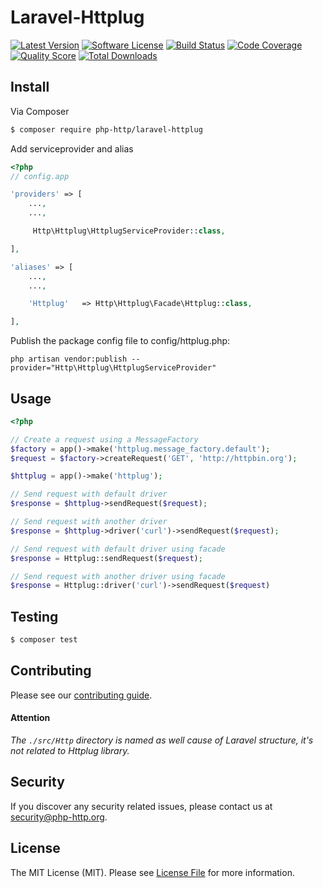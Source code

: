 # Laravel-Httplug

[![Latest Version](https://img.shields.io/github/release/php-http/laravel-httplug.svg?style=flat-square)](https://github.com/php-http/laravel-httplug/releases)
[![Software License](https://img.shields.io/badge/license-MIT-brightgreen.svg?style=flat-square)](LICENSE)
[![Build Status](https://img.shields.io/travis/php-http/laravel-httplug.svg?style=flat-square)](https://travis-ci.org/php-http/laravel-httplug)
[![Code Coverage](https://img.shields.io/scrutinizer/coverage/g/php-http/laravel-httplug.svg?style=flat-square)](https://scrutinizer-ci.com/g/php-http/laravel-httplug)
[![Quality Score](https://img.shields.io/scrutinizer/g/php-http/laravel-httplug.svg?style=flat-square)](https://scrutinizer-ci.com/g/php-http/laravel-httplug)
[![Total Downloads](https://img.shields.io/packagist/dt/php-http/laravel-httplug.svg?style=flat-square)](https://packagist.org/packages/php-http/laravel-httplug)

## Install

Via Composer

``` bash
$ composer require php-http/laravel-httplug
```

Add serviceprovider and alias
```php
<?php
// config.app

'providers' => [
    ...,
    ...,

     Http\Httplug\HttplugServiceProvider::class,

],

'aliases' => [
    ...,
    ...,

    'Httplug'   => Http\Httplug\Facade\Httplug::class,

],


```

Publish the package config file to config/httplug.php:

```
php artisan vendor:publish --provider="Http\Httplug\HttplugServiceProvider"
```
## Usage

```php
<?php

// Create a request using a MessageFactory
$factory = app()->make('httplug.message_factory.default');
$request = $factory->createRequest('GET', 'http://httpbin.org');

$httplug = app()->make('httplug');

// Send request with default driver
$response = $httplug->sendRequest($request);

// Send request with another driver
$response = $httplug->driver('curl')->sendRequest($request);

// Send request with default driver using facade
$response = Httplug::sendRequest($request);

// Send request with another driver using facade
$response = Httplug::driver('curl')->sendRequest($request)

```

## Testing

``` bash
$ composer test
```

## Contributing

Please see our [contributing guide](http://docs.php-http.org/en/latest/development/contributing.html).

#### Attention
*The `./src/Http` directory is named as well cause of Laravel structure, it's not related to Httplug library.*

## Security

If you discover any security related issues, please contact us at [security@php-http.org](mailto:security@php-http.org).


## License

The MIT License (MIT). Please see [License File](LICENSE) for more information.
